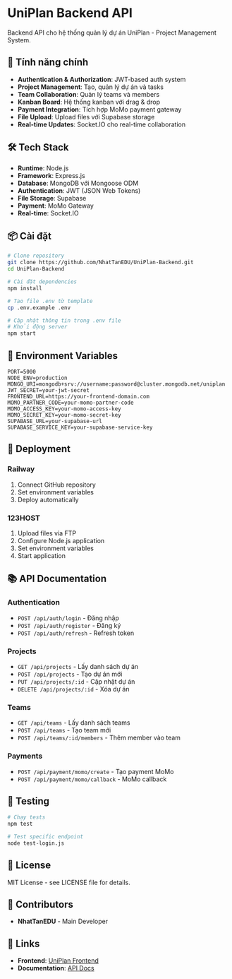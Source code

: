 # UniPlan Backend API

Backend API cho hệ thống quản lý dự án UniPlan - Project Management System.

## 🚀 Tính năng chính

- **Authentication & Authorization**: JWT-based auth system
- **Project Management**: Tạo, quản lý dự án và tasks
- **Team Collaboration**: Quản lý teams và members
- **Kanban Board**: Hệ thống kanban với drag & drop
- **Payment Integration**: Tích hợp MoMo payment gateway
- **File Upload**: Upload files với Supabase storage
- **Real-time Updates**: Socket.IO cho real-time collaboration

## 🛠️ Tech Stack

- **Runtime**: Node.js
- **Framework**: Express.js
- **Database**: MongoDB với Mongoose ODM
- **Authentication**: JWT (JSON Web Tokens)
- **File Storage**: Supabase
- **Payment**: MoMo Gateway
- **Real-time**: Socket.IO

## 📦 Cài đặt

```bash
# Clone repository
git clone https://github.com/NhatTanEDU/UniPlan-Backend.git
cd UniPlan-Backend

# Cài đặt dependencies
npm install

# Tạo file .env từ template
cp .env.example .env

# Cập nhật thông tin trong .env file
# Khởi động server
npm start
```

## 🔧 Environment Variables

```env
PORT=5000
NODE_ENV=production
MONGO_URI=mongodb+srv://username:password@cluster.mongodb.net/uniplan
JWT_SECRET=your-jwt-secret
FRONTEND_URL=https://your-frontend-domain.com
MOMO_PARTNER_CODE=your-momo-partner-code
MOMO_ACCESS_KEY=your-momo-access-key
MOMO_SECRET_KEY=your-momo-secret-key
SUPABASE_URL=your-supabase-url
SUPABASE_SERVICE_KEY=your-supabase-service-key
```

## 🚀 Deployment

### Railway
1. Connect GitHub repository
2. Set environment variables
3. Deploy automatically

### 123HOST
1. Upload files via FTP
2. Configure Node.js application
3. Set environment variables
4. Start application

## 📚 API Documentation

### Authentication
- `POST /api/auth/login` - Đăng nhập
- `POST /api/auth/register` - Đăng ký
- `POST /api/auth/refresh` - Refresh token

### Projects
- `GET /api/projects` - Lấy danh sách dự án
- `POST /api/projects` - Tạo dự án mới
- `PUT /api/projects/:id` - Cập nhật dự án
- `DELETE /api/projects/:id` - Xóa dự án

### Teams
- `GET /api/teams` - Lấy danh sách teams
- `POST /api/teams` - Tạo team mới
- `POST /api/teams/:id/members` - Thêm member vào team

### Payments
- `POST /api/payment/momo/create` - Tạo payment MoMo
- `POST /api/payment/momo/callback` - MoMo callback

## 🧪 Testing

```bash
# Chạy tests
npm test

# Test specific endpoint
node test-login.js
```

## 📝 License

MIT License - see LICENSE file for details.

## 👥 Contributors

- **NhatTanEDU** - Main Developer

## 🔗 Links

- **Frontend**: [UniPlan Frontend](https://uniplan.website)
- **Documentation**: [API Docs](https://uniplan.website/docs)
